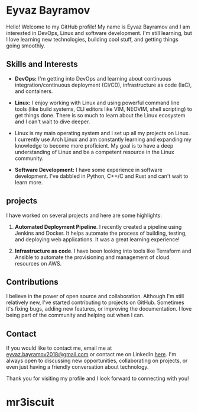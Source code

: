 # Eyvaz Bayramov

Hello! Welcome to my GitHub profile! My name is Eyvaz Bayramov and I am interested in DevOps, Linux and software development. I'm still learning, but I love learning new technologies, building cool stuff, and getting things going smoothly.

## Skills and Interests

- **DevOps:** I'm getting into DevOps and learning about continuous integration/continuous deployment (CI/CD), infrastructure as code (IaC), and containers.
- **Linux:** I enjoy working with Linux and using powerful command line tools (like build systems, CLI editors like VIM, NEOVIM, shell scripting) to get things done. There is so much to learn about the Linux ecosystem and I can't wait to dive deeper. 
- Linux is my main operating system and I set up all my projects on Linux. I currently use Arch Linux and am constantly learning and expanding my knowledge to become more proficient. My goal is to have a deep understanding of Linux and be a competent resource in the Linux community.

- **Software Development:** I have some experience in software development. I've dabbled in Python, C++/C and Rust and can't wait to learn more.

## projects

I have worked on several projects and here are some highlights:

1. **Automated Deployment Pipeline**. I recently created a pipeline using Jenkins and Docker. It helps automate the process of building, testing, and deploying web applications. It was a great learning experience!

2. **Infrastructure as code**. I have been looking into tools like Terraform and Ansible to automate the provisioning and management of cloud resources on AWS.

## Contributions

I believe in the power of open source and collaboration. Although I'm still relatively new, I've started contributing to projects on GitHub. Sometimes it's fixing bugs, adding new features, or improving the documentation. I love being part of the community and helping out when I can.

## Contact

If you would like to contact me, email me at [eyvaz.bayramov2018@gmail.com](mailto:eyvaz.bayramov2018@gmail.com) or contact me on LinkedIn [here](https://www.linkedin.com/in/eyvaz-bayramov/). I'm always open to discussing new opportunities, collaborating on projects, or even just having a friendly conversation about technology.

Thank you for visiting my profile and I look forward to connecting with you!
# mr3iscuit
